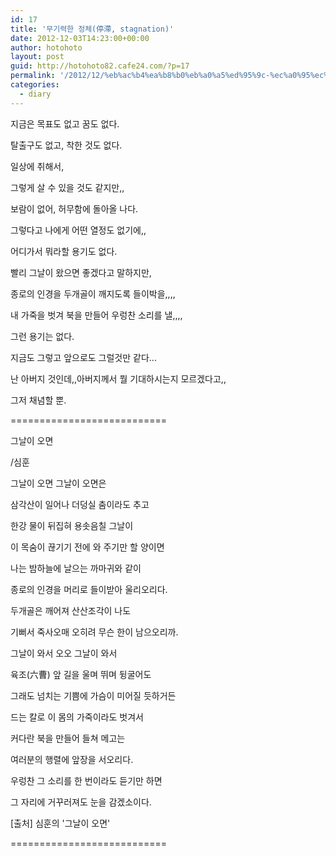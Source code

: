 ```yaml
---
id: 17
title: '무기력한 정체(停滯, stagnation)'
date: 2012-12-03T14:23:00+00:00
author: hotohoto
layout: post
guid: http://hotohoto82.cafe24.com/?p=17
permalink: '/2012/12/%eb%ac%b4%ea%b8%b0%eb%a0%a5%ed%95%9c-%ec%a0%95%ec%b2%b4%e5%81%9c%e6%bb%af-stagnation/'
categories:
  - diary
---
```

지금은 목표도 없고 꿈도 없다.

탈출구도 없고, 착한 것도 없다.

일상에 취해서,

그렇게 살 수 있을 것도 같지만,,

보람이 없어, 허무함에 돌아올 나다.

그렇다고 나에게 어떤 열정도 없기에,,

어디가서 뭐라할 용기도 없다.

빨리 그날이 왔으면 좋겠다고 말하지만,

종로의 인경을 두개골이 깨지도록 들이박을,,,,

내 가죽을 벗겨 북을 만들어 우렁찬 소리를 낼,,,,

그런 용기는 없다.

지금도 그렇고 앞으로도 그럴것만 같다...

난 아버지 것인데,,아버지께서 뭘 기대하시는지 모르겠다고,,

그저 채념할 뿐.

===========================

그날이 오면

/심훈

그날이 오면 그날이 오면은

삼각산이 일어나 더덩실 춤이라도 추고

한강 물이 뒤집혀 용솟음칠 그날이

이 목숨이 끊기기 전에 와 주기만 할 양이면

나는 밤하늘에 날으는 까마귀와 같이

종로의 인경을 머리로 들이받아 울리오리다.

두개골은 깨어져 산산조각이 나도

기뻐서 죽사오매 오히려 무슨 한이 남으오리까.

그날이 와서 오오 그날이 와서

육조(六曹) 앞 길을 울며 뛰며 뒹굴어도

그래도 넘치는 기쁨에 가슴이 미어질 듯하거든

드는 칼로 이 몸의 가죽이라도 벗겨서

커다란 북을 만들어 들쳐 메고는

여러분의 행렬에 앞장을 서오리다.

우렁찬 그 소리를 한 번이라도 듣기만 하면

그 자리에 거꾸러져도 눈을 감겠소이다.

[출처] 심훈의 '그날이 오면'

===========================

